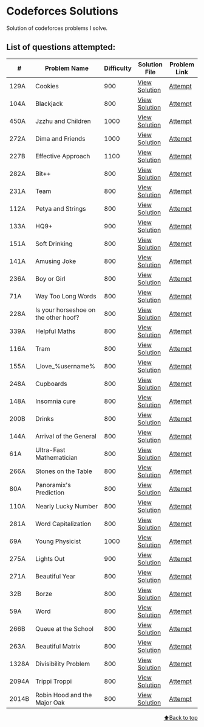 # Codeforces Solutions
Solution of codeforces problems I solve.
<br>

<h2>List of questions attempted:</h2>

| #     | Problem Name                    | Difficulty | Solution File                        | Problem Link                                       |
|-------|---------------------------------|------------|--------------------------------------|----------------------------------------------------|
| 129A  | Cookies                         |     900       | [View Solution](solutions/cookies.cpp)      | [Attempt](https://codeforces.com/problemset/problem/129/A)   |
| 104A  | Blackjack                       |     800       | [View Solution](solutions/blackjack.cpp)      | [Attempt](https://codeforces.com/problemset/problem/104/A)   |
| 450A  | Jzzhu and Children              |    1000       | [View Solution](solutions/jzzhu.cpp)      | [Attempt](https://codeforces.com/problemset/problem/450/A)   |
| 272A  | Dima and Friends                |    1000       | [View Solution](solutions/dima.cpp)      | [Attempt](https://codeforces.com/problemset/problem/272/A)   |
| 227B  | Effective Approach              |    1100       | [View Solution](solutions/effective_approach.cpp)      | [Attempt](https://codeforces.com/problemset/problem/227/B)   |
| 282A  | Bit++                           |     800       | [View Solution](solutions/bit++.cpp)      | [Attempt](https://codeforces.com/problemset/problem/282/A)   |
| 231A  | Team                            |     800       | [View Solution](solutions/team.cpp)      | [Attempt](https://codeforces.com/problemset/problem/231/A)   |
| 112A  | Petya and Strings               |     800       | [View Solution](solutions/petya.cpp)      | [Attempt](https://codeforces.com/problemset/problem/112/A)   |
| 133A  | HQ9+                            |     900       | [View Solution](solutions/hq9+.cpp)      | [Attempt](https://codeforces.com/problemset/problem/133/A)   |
| 151A  | Soft Drinking                   |     800       | [View Solution](solutions/soft_drinking.cpp)      | [Attempt](https://codeforces.com/problemset/problem/151/A)   |
| 141A  | Amusing Joke                    |     800       | [View Solution](solutions/amusing_joke.cpp)      | [Attempt](https://codeforces.com/problemset/problem/141/A)   |
| 236A  | Boy or Girl                     |     800       | [View Solution](solutions/boy_or_girl.cpp)      | [Attempt](https://codeforces.com/problemset/problem/236/A)   |
| 71A   | Way Too Long Words              |     800       | [View Solution](solutions/long_words.cpp)      | [Attempt](https://codeforces.com/problemset/problem/71/A)   |
| 228A  | Is your horseshoe on the other hoof?|  800      | [View Solution](solutions/horseshoe.cpp)      | [Attempt](https://codeforces.com/problemset/problem/228/A)   |
| 339A  | Helpful Maths                   |     800       | [View Solution](solutions/helpful_maths.cpp)      | [Attempt](https://codeforces.com/problemset/problem/339/A)   |
| 116A  | Tram                            |     800       | [View Solution](solutions/tram.cpp)      | [Attempt](https://codeforces.com/problemset/problem/116/A)   |
| 155A  | I_love_%username%               |     800       | [View Solution](solutions/username.cpp)      | [Attempt](https://codeforces.com/problemset/problem/155/A)   |
| 248A  | Cupboards                       |     800       | [View Solution](solutions/cupboards.cpp)      | [Attempt](https://codeforces.com/problemset/problem/248/A)   |
| 148A  | Insomnia cure                   |     800       | [View Solution](solutions/insomnia_cure.cpp)      | [Attempt](https://codeforces.com/problemset/problem/148/A)   |
| 200B  | Drinks                          |     800       | [View Solution](solutions/drinks.cpp)      | [Attempt](https://codeforces.com/problemset/problem/200/B)   |
| 144A  | Arrival of the General          |     800       | [View Solution](solutions/arrival.cpp)      | [Attempt](https://codeforces.com/problemset/problem/144/A)   |
| 61A   | Ultra-Fast Mathematician        |     800       | [View Solution](solutions/ultrafast.cpp)      | [Attempt](https://codeforces.com/problemset/problem/61/A)   |
| 266A  | Stones on the Table             |     800       | [View Solution](solutions/stones.cpp)      | [Attempt](https://codeforces.com/problemset/problem/266/A)   |
| 80A   | Panoramix's Prediction          |     800       | [View Solution](solutions/panoramixs_prediction.cpp)      | [Attempt](https://codeforces.com/problemset/problem/80/A)   |
| 110A  | Nearly Lucky Number             |     800       | [View Solution](solutions/nearly_lucky_number.cpp)      | [Attempt](https://codeforces.com/problemset/problem/110/A)   |
| 281A  | Word Capitalization             |     800       | [View Solution](solutions/word_capitalization.cpp)      | [Attempt](https://codeforces.com/problemset/problem/281/A)   |
| 69A   | Young Physicist                 |    1000       | [View Solution](solutions/young_physicist.cpp)      | [Attempt](https://codeforces.com/problemset/problem/69/A)   |
| 275A  | Lights Out                      |     900       | [View Solution](solutions/lights_out.cpp)      | [Attempt](https://codeforces.com/problemset/problem/275/A)   |
| 271A  | Beautiful Year                  |     800       | [View Solution](solutions/beautiful_year.cpp)      | [Attempt](https://codeforces.com/problemset/problem/271/A)   |
| 32B   | Borze                           |     800       | [View Solution](solutions/borze.cpp)      | [Attempt](https://codeforces.com/problemset/problem/32/B)   |
| 59A   | Word                            |     800       | [View Solution](solutions/word.cpp)      | [Attempt](https://codeforces.com/problemset/problem/59/A)   |
| 266B  | Queue at the School             |     800       | [View Solution](solutions/queue_at_school.cpp)      | [Attempt](https://codeforces.com/problemset/problem/266/B)   |
| 263A  | Beautiful Matrix                |     800       | [View Solution](solutions/beautiful_matrix.cpp)      | [Attempt](https://codeforces.com/problemset/problem/263/A)   |
| 1328A | Divisibility Problem            |     800       | [View Solution](solutions/divisibility_problem.cpp)      | [Attempt](https://codeforces.com/problemset/problem/1328/A)   |
| 2094A | Trippi Troppi                   |     800       | [View Solution](solutions/trippi_troppi.cpp)      | [Attempt](https://codeforces.com/problemset/problem/2094/A)   |
| 2014B | Robin Hood and the Major Oak    |     800       | [View Solution](solutions/robin_hood.cpp)         | [Attempt](https://codeforces.com/problemset/problem/2014/B)    |

<p align="right"><a href="#codeforces-solutions">⬆️Back to top</a></p>
